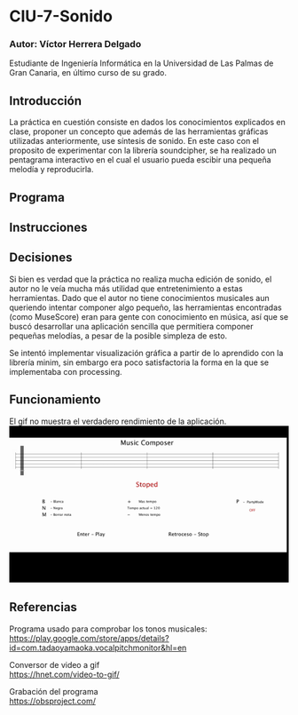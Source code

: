 
# CIU-7-Sonido

### Autor: Víctor Herrera Delgado
Estudiante de Ingeniería Informática en la Universidad de Las Palmas de Gran Canaria, en último curso de su grado.


## Introducción 
La práctica en cuestión consiste en dados los conocimientos explicados en clase, proponer un concepto que además de las herramientas gráficas utilizadas anteriormente, use síntesis de sonido. En este caso con el proposito de experimentar con la librería soundcipher, se ha realizado un pentagrama interactivo en el cual el usuario pueda escibir una pequeña melodía y reproducirla. 

## Programa


## Instrucciones


## Decisiones
Si bien es verdad que la práctica no realiza mucha edición de sonido, el autor no le veía mucha más utilidad que entretenimiento a estas herramientas. Dado que el autor no tiene conocimientos musicales aun queriendo intentar componer algo pequeño, las herramientas encontradas (como MuseScore) eran para gente con conocimiento en música, así que se buscó desarrollar una aplicación sencilla que permitiera componer pequeñas melodías, a pesar de la posible simpleza de esto.

Se intentó implementar visualización gráfica a partir de lo aprendido con la librería minim, sin embargo era poco satisfactoria la forma en la que se implementaba con processing.

## Funcionamiento
El gif no muestra el verdadero rendimiento de la aplicación.  
![](Practica7.gif)

## Referencias

Programa usado para comprobar los tonos musicales:  
https://play.google.com/store/apps/details?id=com.tadaoyamaoka.vocalpitchmonitor&hl=en

Conversor de video a gif  
https://hnet.com/video-to-gif/

Grabación del programa  
https://obsproject.com/

